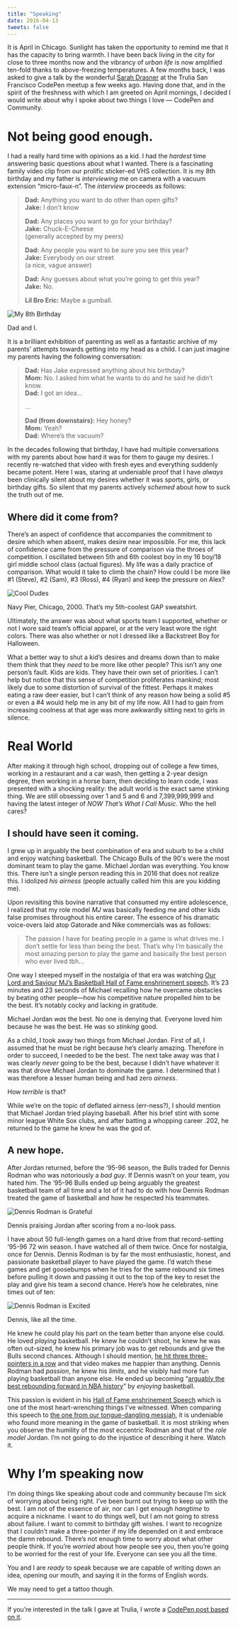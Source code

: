 ```yaml
---
title: "Speaking"
date: 2016-04-13
tweets: false
---
```


It is April in Chicago. Sunlight has taken the opportunity to remind me that it has the capacity to bring warmth. I have been back living in the city for close to three months now and the vibrancy of _urban life_ is now amplified ten-fold thanks to above-freezing temperatures. A few months back, I was asked to give a talk by the wonderful [Sarah Drasner](https://twitter.com/sarah_edo) at the Trulia San Francisco CodePen meetup a few weeks ago. Having done that, and in the spirit of the freshness with which I am greeted on April mornings, I decided I would write about why I spoke about two things I love — CodePen and Community.

# Not being good enough.
I had a really hard time with opinions as a kid. I had the _hardest_ time answering basic questions about what I wanted. There is a fascinating family video clip from our prolific sticker-ed VHS collection. It is my 8th birthday and my father is _interviewing_ me on camera with a vacuum extension “micro-faux-n”. The _interview_ proceeds as follows: 

  > **Dad:** Anything you want to do other than open gifts?  
  > **Jake:** I don’t know
  > 
  > **Dad:** Any places you want to go for your birthday?  
  > **Jake:** Chuck-E-Cheese  
  > (generally accepted by my peers)
  > 
  > **Dad:** Any people you want to be sure you see this year?  
  > **Jake:** Everybody on our street  
  > (a nice, vague answer)
  > 
  > **Dad:** Any guesses about what you’re going to get this year?  
  > **Jake:** No.
  > 
  > **Lil Bro Eric:** Maybe a gumball.

![My 8th Birthday](/media/2016-04-13/jake-birthday-interview.gif)

<p class="caption">Dad and I.</p>

It is a brilliant exhibition of parenting as well as a fantastic archive of my parents’ attempts towards getting into my head as a child. I can just imagine my parents having the following conversation:
  
  >**Dad:** Has Jake expressed anything about his birthday?  
  >**Mom:** No. I asked him what he wants to do and he said he didn’t know.  
  >**Dad:** I got an idea...
  > 
  >...
  > 
  >**Dad (from downstairs):** Hey honey?  
  >**Mom:** Yeah?  
  >**Dad:** Where’s the vacuum?

In the decades following that birthday, I have had multiple conversations with my parents about how hard it was for them to gauge my desires. I recently re-watched that video with fresh eyes and everything suddenly became potent. Here I was, staring at undeniable proof that I have _always_ been clinically silent about my desires whether it was sports, girls, or birthday gifts. So silent that my parents actively _schemed_ about how to suck the truth out of me.

## Where did it come from?
There’s an aspect of confidence that accompanies the commitment to desire which when absent, makes desire near impossible. For me, this lack of confidence came from the pressure of comparison via the throes of competition. I oscillated between 5th and 6th coolest boy in my 16 boy/18 girl middle school class (actual figures). My life was a daily practice of comparison. What would it take to climb the chain? How could I be more like #1 (Steve), #2 (Sam), #3 (Ross), #4 (Ryan) and keep the pressure on Alex?

![Cool Dudes](/media/2016-04-13/cool-dudes.jpg)

<p class="caption">Navy Pier, Chicago, 2000. That’s my 5th-coolest GAP sweatshirt.</p>

Ultimately, the answer was about what sports team I supported, whether or not I wore said team’s official apparel, or at the very least wore the right colors. There was also whether or not I dressed like a Backstreet Boy for Halloween. 

What a better way to shut a kid’s desires and dreams down than to make them think that they _need_ to be more like other people? This isn’t any one person’s fault. Kids are kids. They have their own set of priorities. I can’t help but notice that this sense of competition proliferates mankind; most likely due to some distortion of survival of the fittest. Perhaps it makes eating a raw deer easier, but I can’t think of any reason how being a solid #5 or even a #4 would help me in any bit of my life now. All I had to gain from increasing coolness at that age was more awkwardly sitting next to girls in silence.

# Real World
After making it through high school, dropping out of college a few times, working in a restaurant and a car wash, then getting a 2-year design degree, then working in a horse barn, then deciding to learn code, I was presented with a shocking reality: the adult world is the exact same stinking thing. We are still obsessing over 1 and 5 and 6 and 7,399,999,999 and having the latest integer of _NOW That’s What I Call Music_. Who the hell cares?

## I should have seen it coming.
I grew up in arguably the best combination of era and suburb to be a child and enjoy watching basketball. The Chicago Bulls of the 90's were the most dominant team to play the game. Michael Jordan was everything. You know this. There isn’t a single person reading this in 2016 that does not realize this. I idolized _his airness_ (people actually called him this are you kidding me). 

Upon revisiting this bovine narrative that consumed my entire adolescence, I realized that my role model _MJ_ was basically feeding me and other kids false promises throughout his entire career. The essence of his dramatic voice-overs laid atop Gatorade and Nike commercials was as follows:

  >The passion I have for beating people in a game is what drives me. I don’t settle for less than being the best. That’s why I’m basically the most amazing person to play the game and basically the best person who ever lived tbh...

One way I steeped myself in the nostalgia of that era was watching [Our Lord and Saviour MJ’s Basketball Hall of Fame enshrinement speech](https://www.youtube.com/watch?v=XLzBMGXfK4c). It’s 23 minutes and 23 seconds of Michael recalling how he overcame obstacles by beating other people—how his competitive nature propelled him to be the best. It’s notably cocky and lacking in gratitude.

Michael Jordan _was_ the best. No one is denying that. Everyone loved him because he was the best. He was so _stinking_ good. 

As a child, I took away two things from Michael Jordan. First of all, I assumed that he must be right because he’s clearly amazing. Therefore in order to succeed, I needed to be the best. The next take away was that I was clearly _never_ going to be the best, because I didn’t have whatever it was that drove Michael Jordan to dominate the game. I determined that I was therefore a lesser human being and had zero _airness_.

How _terrible_ is that?

While we’re on the topic of deflated airness (err-ness?), I should mention that Michael Jordan tried playing baseball. After his brief stint with some minor league White Sox clubs, and after batting a whopping career .202, he returned to the game he knew he was the god of.

## A new hope.

After Jordan returned, before the ‘95-96 season, the Bulls traded for Dennis Rodman who was notoriously a _bad guy_. If Dennis wasn’t on your team, you hated him. The ‘95-96 Bulls ended up being arguably the greatest basketball team of all time and a lot of it had to do with how Dennis Rodman treated the game of basketball and how he respected his teammates.

![Dennis Rodman is Grateful](/media/2016-04-13/jordan-to-rodman.gif)

<p class="caption">Dennis praising Jordan after scoring from a no-look pass.</p>

I have about 50 full-length games on a hard drive from that record-setting ‘95-96 72 win season. I have watched all of them twice. Once for nostalgia, once for Dennis. Dennis Rodman is by far the most enthusiastic, honest, and passionate basketball player to have played the game. I’d watch these games and get goosebumps when he tries for the same rebound six times before pulling it down and passing it out to the top of the key to reset the play and give his team a second chance. Here’s how he celebrates, nine times out of ten:

![Dennis Rodman is Excited](/media/2016-04-13/dennis.gif)

<p class="caption">Dennis, like all the time.</p>

He knew he could play his part on the team better than anyone else could. He loved _playing_ basketball. He knew he couldn’t shoot, he knew he was often out-sized, he knew his primary job was to get rebounds and give the Bulls second chances. Although I should mention, [he hit three three-pointers in a row](https://www.youtube.com/watch?v=cRkuPztt8Ok) and that video makes me happier than anything. Dennis Rodman had _passion_, he knew his _limits_, and he visibly had more fun playing basketball than anyone else. He ended up becoming “[arguably the best rebounding forward in NBA history](https://en.wikipedia.org/wiki/Dennis_Rodman)” by _enjoying_ basketball.

This passion is evident in his [Hall of Fame enshrinement Speech](https://www.youtube.com/watch?v=uwbI15Ucl8s) which is one of the most heart-wrenching things I’ve witnessed. When comparing this speech to [the one from our tongue-dangling messiah](https://www.youtube.com/watch?v=XLzBMGXfK4c), it is undeniable who found more meaning in the game of basketball. It is most striking when you observe the humility of the most eccentric Rodman and that of the _role model_ Jordan. I’m not going to do the injustice of describing it here. Watch it.

# Why I’m speaking now
I’m doing things like speaking about code and community because I’m sick of worrying about being right. I’ve been burnt out trying to keep up with the best. I am not of the essence of air, nor can I get enough _hangtime_ to acquire a nickname. I want to do things well, but I am not going to stress about failure. I want to commit to birthday gift wishes. I want to recognize that I couldn’t make a three-pointer if my life depended on it and embrace the damn rebound. There’s not enough time to worry about what other people think. If you’re _worried_ about how people see you, then you’re going to be worried for the rest of your life. Everyone can see you all the time.

You and I are _ready_ to speak because we are capable of writing down an idea, opening our mouth, and saying it in the forms of English words.

We may need to get a tattoo though.



<hr>

If you’re interested in the talk I gave at Trulia, I wrote a [CodePen post based on it](http://codepen.io/jakealbaugh/post/codepen-community).

<br>
<br>